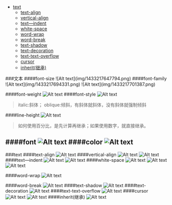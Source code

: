 <ul>
<li><a href="#text">text</a><ul>
<li><a href="#text-align">text-align</a></li>
<li><a href="#vertical-align">vertical-align</a></li>
<li><a href="#textindent">text—indent</a></li>
<li><a href="#white-space">white-space</a></li>
<li><a href="#word-wrap">word-wrap</a></li>
<li><a href="#word-break">word-break</a></li>
<li><a href="#text-shadow">text-shadow</a></li>
<li><a href="#text-decoration">text-decoration</a></li>
<li><a href="#text-text-overflow">text-text-overflow</a></li>
<li><a href="#cursor">cursor</a></li>
<li><a href="#inherit继承">inherit(继承)</a></li>
</ul>
</li>
</ul>
###文本
####font-size
![Alt text](img/1433217647794.png)
####font-family
![Alt text](img/1433217694331.png)
![Alt text](img/1433217701387.png)

####font-weight
![Alt text](img/1433218355108.png)
####font-style
![Alt text](img/1433218473597.png)
>italic:斜体；
>oblique:倾斜，有斜体就斜体，没有斜体就强制倾斜

####line-height
![Alt text](img/1433218976752.png)
>如何使用百分比，是先计算再继承；如果使用数字，就直接继承。

####font
![Alt text](img/1433219714969.png)
####color
![Alt text](img/1433220456484.png)
---
###text
####text-align
![Alt text](img/1433220590530.png)
####vertical-align
![Alt text](img/1433221089342.png)
![Alt text](img/1433221114887.png)
####text—indent
![Alt text](img/1433221723315.png)
![Alt text](img/1433221820043.png)
####white-space
![Alt text](img/1433222333576.png)
![Alt text](img/1433222616064.png)
![Alt text](img/1433222678772.png)

####word-wrap
![Alt text](img/1433222720864.png)

####word-break
![Alt text](img/1433222895917.png)
####text-shadow
![Alt text](img/1433224268660.png)
####text-decoration
![Alt text](img/1433224384974.png)
####text-text-overflow
![Alt text](img/1433225866318.png)
####cursor
![Alt text](img/1433226023190.png)
![Alt text](img/1433227092034.png)
####inherit(继承)
![Alt text](img/1433226465620.png)





